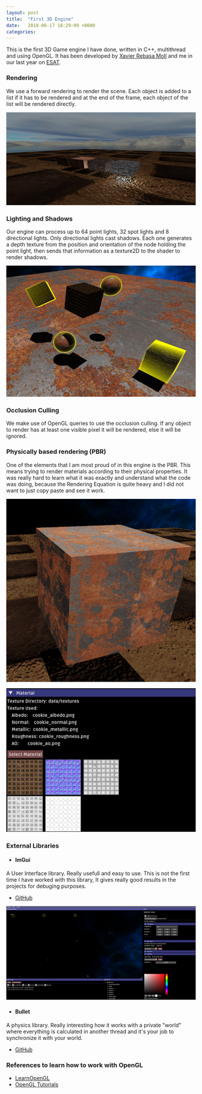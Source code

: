 ```yaml
---
layout: post
title:  "First 3D Engine"
date:   2018-06-17 18:29:09 +0000
categories: 
---
```


This is the first 3D Game engine I have done, written in C++, multithread and using OpenGL. It has been developed by [Xavier Rebasa Moll][XAVI-Link] and me in our last year on [ESAT][ESAT-Link].

### Rendering

We use a forward rendering to render the scene. Each object is added to a list if it has to be rendered and at the end of the frame, each object of the list will be rendered directly.

![Viewport][PE-ViewPort]

### Lighting and Shadows

Our engine can process up to 64 point lights, 32 spot lights and 8 directional lights. Only directional lights cast shadows. Each one generates a depth texture from the position and orientation of the node holding the point light, then sends that information as a texture2D to the shader to render shadows. 

![Shadows][PE-Shadows]

### Occlusion Culling

We make use of OpenGL queries to use the occlusion culling. If any object to render has at least one visible pixel it will be rendered, else it will be ignored. 

### Physically based rendering (PBR)

One of the elements that I am most proud of in this engine is the PBR. This means trying to render materials according to their physical properties. It was really hard to learn what it was exactly and understand what the code was doing, because the Rendering Equation is quite heavy and I did not want to just copy paste and see it work.

![PBR][PE-PBR]

![Material][PE-Material]

### External Libraries

* #### ImGui
A User Interface library. Really usefull and easy to use. This is not the first time I have worked with this library, It gives really good results in the projects for debuging purposes.

  * [GitHub][PE-ImGui-Github]

![ImGui][PE-ImGui] 

* #### Bullet
A physics library. Really interesting how it works with a private "world" where everything is calculated in another thread and it's your job to synchronize it with your world.

  * [GitHub][PE-Bullet-Github]

### References to learn how to work with OpenGL
* [LearnOpenGL][PE-LearnOpenGL]
* [OpenGL Tutorials][PE-OpenGLTutorials]



[ESAT-Link]: http://www.esat.es
[XAVI-Link]: https://www.linkedin.com/in/xavier-rebasa-moll-b5723715b/
[PE-ViewPort]: https://raw.githubusercontent.com/thelitelboy/thelitelboy.github.io/master/_assets/3DEngine-Viewport.png
[PE-Shadows]: https://raw.githubusercontent.com/thelitelboy/thelitelboy.github.io/master/_assets/3DEngine-Shadows.png

[PE-PBR]: https://raw.githubusercontent.com/thelitelboy/thelitelboy.github.io/master//_assets/pbr.png
[PE-Material]: https://raw.githubusercontent.com/thelitelboy/thelitelboy.github.io/master/_assets/Material.png

[PE-ImGui]: https://raw.githubusercontent.com/thelitelboy/thelitelboy.github.io/master/_assets/ImGui.png
[PE-ImGui-Github]: http://www.github.com/ocornut/imgui
[PE-Bullet-Github]: https://github.com/bulletphysics/bullet3

[PE-LearnOpenGL]: https://learnopengl.com/
[PE-OpenGLTutorials]: http://www.opengl-tutorial.org/